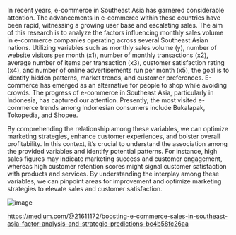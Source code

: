 In recent years, e-commerce in Southeast Asia has garnered considerable attention. The advancements in e-commerce within these countries have been rapid, witnessing a growing user base and escalating sales. The aim of this research is to analyze the factors influencing monthly sales volume in e-commerce companies operating across several Southeast Asian nations. Utilizing variables such as monthly sales volume (y), number of website visitors per month (x1), number of monthly transactions (x2), average number of items per transaction (x3), customer satisfaction rating (x4), and number of online advertisements run per month (x5), the goal is to identify hidden patterns, market trends, and customer preferences. E-commerce has emerged as an alternative for people to shop while avoiding crowds. The progress of e-commerce in Southeast Asia, particularly in Indonesia, has captured our attention. Presently, the most visited e-commerce trends among Indonesian consumers include Bukalapak, Tokopedia, and Shopee.

By comprehending the relationship among these variables, we can optimize marketing strategies, enhance customer experiences, and bolster overall profitability. In this context, it’s crucial to understand the association among the provided variables and identify potential patterns. For instance, high sales figures may indicate marketing success and customer engagement, whereas high customer retention scores might signal customer satisfaction with products and services. By understanding the interplay among these variables, we can pinpoint areas for improvement and optimize marketing strategies to elevate sales and customer satisfaction.

![image](https://github.com/Rachelhpdz/Boosting-E-commerce-Sales-in-Southeast-Asia-Factor-Analysis-and-Strategic-Predictions/assets/136868818/9567729a-3459-4be0-8ad8-b55475df1aaa)


https://medium.com/@21611172/boosting-e-commerce-sales-in-southeast-asia-factor-analysis-and-strategic-predictions-bc4b58fc26aa
